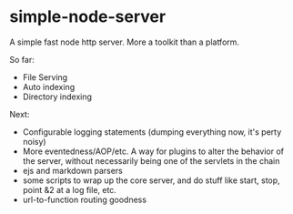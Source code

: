 # simple-node-server

A simple fast node http server.  More a toolkit than a platform.

So far:

* File Serving
* Auto indexing
* Directory indexing

Next:

* Configurable logging statements (dumping everything now, it's perty noisy)
* More eventedness/AOP/etc. A way for plugins to alter the behavior of the server, without necessarily
  being one of the servlets in the chain
* ejs and markdown parsers
* some scripts to wrap up the core server, and do stuff like start, stop, point &2 at a log file, etc.
* url-to-function routing goodness
